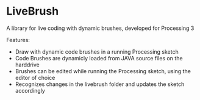 # LiveBrush
A library for live coding with dynamic brushes, developed for Processing 3

Features:
- Draw with dynamic code brushes in a running Processing sketch
- Code Brushes are dynamicly loaded from JAVA source files on the harddrive
- Brushes can be edited while running the Processing sketch, using the editor of choice
- Recognizes changes in the livebrush folder and updates the sketch accordingly
